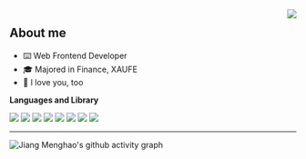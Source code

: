 <img align="right" src="https://github-readme-stats.vercel.app/api/top-langs/?username=jiangmenghao&hide_border=true&layout=compact" />

## About me

- ⌨️ Web Frontend Developer
- 🎓 Majored in Finance, XAUFE
- 🌟 I love you, too

**Languages and Library**  

<p>
<img src="https://img.shields.io/badge/Vue-33a06f?style=for-the-badge&logo=vue.js" />
<img src="https://img.shields.io/badge/Vite-646CFF?style=for-the-badge&logo=Vite&logoColor=white" />
<img src="https://img.shields.io/badge/TypeScript-3178c6?style=for-the-badge&logo=typescript&logoColor=white" />
<img src="https://img.shields.io/badge/Node-339933?style=for-the-badge&logo=nodedotjs&logoColor=white" />
<img src="https://img.shields.io/badge/Nuxt-00DC82?style=for-the-badge&logo=nuxt.js&logoColor=white" />
<img src="https://img.shields.io/badge/ECharts-AA344D?style=for-the-badge&logo=Apache ECharts&logoColor=white" />
<img src="https://img.shields.io/badge/AntD-0170FE?style=for-the-badge&logo=antdesign&logoColor=white" />
<img src="https://img.shields.io/badge/PostCSS-DD3A0A?style=for-the-badge&logo=postcss&logoColor=white" />

</p>

---

![Jiang Menghao's github activity graph](https://activity-graph.herokuapp.com/graph?username=Jiangmenghao)
